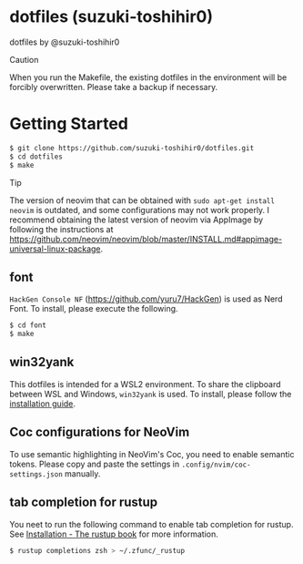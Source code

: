 # dotfiles (suzuki-toshihir0)

dotfiles by @suzuki-toshihir0

> [!CAUTION]
> When you run the Makefile, the existing dotfiles in the environment will be forcibly overwritten. Please take a backup if necessary.

# Getting Started

```sh
$ git clone https://github.com/suzuki-toshihir0/dotfiles.git
$ cd dotfiles
$ make
```

> [!TIP]
> The version of neovim that can be obtained with `sudo apt-get install neovim` is outdated, and some configurations may not work properly. I recommend obtaining the latest version of neovim via AppImage by following the instructions at https://github.com/neovim/neovim/blob/master/INSTALL.md#appimage-universal-linux-package.

## font
`HackGen Console NF` (https://github.com/yuru7/HackGen) is used as Nerd Font. To install, please execute the following.
```sh
$ cd font
$ make
```

## win32yank
This dotfiles is intended for a WSL2 environment. To share the clipboard between WSL and Windows, `win32yank` is used. To install, please follow the [installation guide](./win32yank/README.md).

## Coc configurations for NeoVim
To use semantic highlighting in NeoVim's Coc, you need to enable semantic tokens. Please copy and paste the settings in `.config/nvim/coc-settings.json` manually.

## tab completion for rustup
You neet to run the following command to enable tab completion for rustup. See [Installation - The rustup book](https://rust-lang.github.io/rustup/installation/index.html#enable-tab-completion-for-bash-fish-zsh-or-powershell) for more information.

```sh
$ rustup completions zsh > ~/.zfunc/_rustup
```

